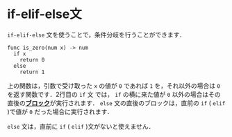 <script src="https://cdn.lordicon.com/xdjxvujz.js"></script>

# if-elif-else文

`if-elif-else` 文を使うことで，条件分岐を行うことができます．

```
func is_zero(num x) -> num
  if x
    return 0
  else
    return 1

```

上の関数は，引数で受け取った `x` の値が `0` であれば `1` を，それ以外の場合は `0` を返す関数です．2行目の `if` 文 では， `if` の横に来た値が `0` 以外の場合はその直後の[**ブロック**](./compound.html)が実行されます． `else` 文の直後のブロックは，直前の `if` ( `elif` )で値が `0` だった場合に実行されます．

`else` 文は，直前に `if` ( `elif` )文がないと使えません．
